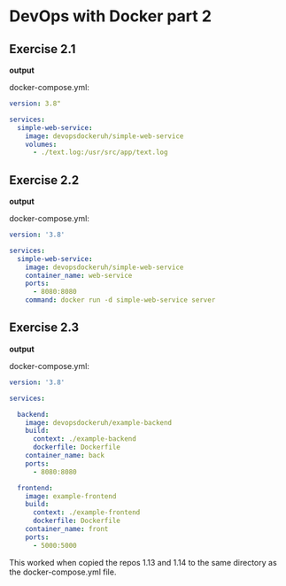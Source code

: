# DevOps with Docker part 2

## Exercise 2.1

**output**

docker-compose.yml:
```yaml
version: 3.8"

services:
  simple-web-service:
    image: devopsdockeruh/simple-web-service
    volumes:
      - ./text.log:/usr/src/app/text.log
```

## Exercise 2.2

**output**

docker-compose.yml:
```yaml
version: '3.8'

services:
  simple-web-service:
    image: devopsdockeruh/simple-web-service
    container_name: web-service
    ports:
      - 8080:8080
    command: docker run -d simple-web-service server
```

## Exercise 2.3

**output**

docker-compose.yml:
```yaml
version: '3.8'

services:

  backend:
    image: devopsdockeruh/example-backend
    build:
      context: ./example-backend
      dockerfile: Dockerfile
    container_name: back
    ports:
      - 8080:8080

  frontend:
    image: example-frontend
    build:
      context: ./example-frontend
      dockerfile: Dockerfile
    container_name: front
    ports:
      - 5000:5000
```
This worked when copied the repos 1.13 and 1.14 to the same directory as the docker-compose.yml file.